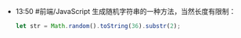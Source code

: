 
- 13:50 
	#前端/JavaScript 生成随机字符串的一种方法，当然长度有限制：
	```js
	let str = Math.random().toString(36).substr(2);
	``` 
